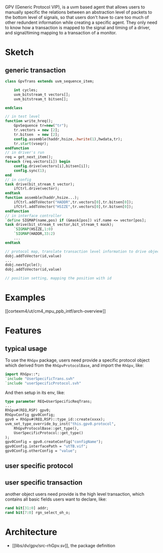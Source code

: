 GPV (Generic Protocol VIP), is a uvm based agent that allows users to manually specific the relations between an abstraction level of packets to the bottom level of signals, so that users don't have to care too much of other redundent information while creating a specific agent. They only need to know how a transaction is mapped to the signal and timing of a driver, and signal/timing mapping to a transaction of a monitor.

# Sketch
## generic transaction
```systemverilog
class GpvTrans extends uvm_sequence_item;

	int cycles;
	uvm_bitstream_t vectors[];
	uvm_bitstream_t bitsen[];

endclass
```

```systemverilog
// in test level
function write_hreq();
	GpvSequence tr=new("tr");
	tr.vectors = new [2];
	tr.bitsen  = new [2];
	config.assemble(haddr,hsize,.hwrite(1),hwdata,tr);
	tr.start(vseqr);
endfunction
// in driver's run
req = get_next_item();
foreach (req.vectors[i]) begin
	config.drive(vectors[i],bitsen[i]);
	config.sync(1);
end
// in config
task drive(bit_stream_t vector);
	ifCtrl.drive(vector);
endtask
function assemble(haddr,hsize...);
	ifCtrl.addToVector("HADDR",tr.vectors[0],tr.bitsen[0]);
	ifCtrl.addToVector("HSIZE",tr.vectors[0],tr.bitsen[0]);
endfunction
// in interface controller
`define SIGMAP(name,pos) if (&mask[pos]) vif.name <= vector[pos];
task drive(bit_stream_t vector,bit_stream_t mask);
	`SIGMAP(HSIZE,1:0)
	`SIGMAP(HADDR,33:2)
	...
endtask
```

```systemverilog
// protocol map, translate transaction level information to drive object, which will be consumed by a driver
dobj.addToVector(id,value)
...
dobj.nextCycle();
dobj.addToVector(id,value)

// position setting, mapping the position with id

```

# Examples
[[cortexm4/ut/cm4_mpu_ppb_intf/arch-overview]]

# Features
## typical usage
To use the `RhGpv` package, users need provide a specific protocol object which derived from the `RhGpvProtocolBase`, and import the `RhGpv`, like:
```systemverilog
import RhGpv::*;
`include "UserSpecificTrans.svh"
`include "userSpecificProtocol.svh"
```
And then setup in its env, like:
```systemverilog
type parameter REQ=UserSpecificReqTrans;
...
RhGpv#(REQ,RSP) gpv0;
RhGpvConfig gpv0Config;
gpv0 = RhGpv#(REQ,RSP)::type_id::create(xxxx);
uvm_set_type_override_by_inst("this.gpv0.protocol",
	RhGpvProtocolBase::get_type(),
	UserSpecificProtocol::get_type()
);
gpv0Config = gpv0.createConfig("configName");
gpv0Config.interfacePath = "utTB.vif";
gpv0Config.otherConfig = "value";
```

## user specific protocol

## user specific transaction
another object users need provide is the high level transaction, which contains all basic fields users want to declare, like:
```systemverilog
rand bit[31:0] addr;
rand bit[7:0] rgn_select_oh_o;
```
# Architecture
- [[libs/dv/gpv/src-rhGpv.sv]], the package definition
